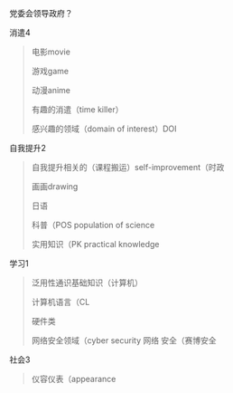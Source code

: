 





党委会领导政府？






消遣4

> 电影movie
>
> 游戏game
>
> 动漫anime
>
> 有趣的消遣（time killer）
>
> 感兴趣的领域（domain of interest）DOI	



自我提升2

> 自我提升相关的（课程搬运）self-improvement（时政
>
> 画画drawing
>
> 日语
>
> 科普（POS population of science
>
> 实用知识（PK practical knowledge



学习1

> 泛用性通识基础知识（计算机）
>
> 计算机语言（CL
>
> 硬件类
>
> 网络安全领域（cyber  security 网络 安全（赛博安全



社会3

> 仪容仪表（appearance